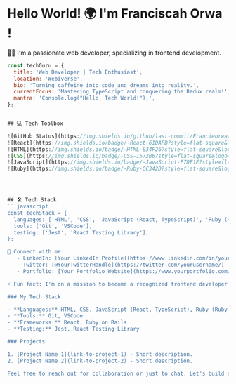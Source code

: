 
# Hello World! 🌍 I'm Franciscah Orwa !

👩‍💻 I'm a passionate web developer, specializing in frontend development.

```javascript
const techGuru = {
  title: 'Web Developer | Tech Enthusiast',
  location: 'Webiverse',
  bio: 'Turning caffeine into code and dreams into reality.',
  currentFocus: 'Mastering TypeScript and conquering the Redux realm!',
  mantra: 'Console.log("Hello, Tech World!");',
};


## 💻 Tech Toolbox

![GitHub Status](https://img.shields.io/github/last-commit/Francieorwa/Capstone?style=flat-square)
![React](https://img.shields.io/badge/-React-61DAFB?style=flat-square&logo=react&logoColor=white)
![HTML](https://img.shields.io/badge/-HTML-E34F26?style=flat-square&logo=html5&logoColor=white)
![CSS](https://img.shields.io/badge/-CSS-1572B6?style=flat-square&logo=css3&logoColor=white)
![JavaScript](https://img.shields.io/badge/-JavaScript-F7DF1E?style=flat-square&logo=javascript&logoColor=white)
![Ruby](https://img.shields.io/badge/-Ruby-CC342D?style=flat-square&logo=ruby&logoColor=white)




## 🛠️ Tech Stack
```javascript
const techStack = {
  languages: ['HTML', 'CSS', 'JavaScript (React, TypeScript)', 'Ruby (Ruby on Rails)'],
  tools: ['Git', 'VSCode'],
  testing: ['Jest', 'React Testing Library'],
};

🔗 Connect with me:
   - LinkedIn: [Your LinkedIn Profile](https://www.linkedin.com/in/yourusername/)
   - Twitter: [@YourTwitterHandle](https://twitter.com/yourusername/)
   - Portfolio: [Your Portfolio Website](https://www.yourportfolio.com/)

⚡ Fun fact: I'm on a mission to become a recognized frontend developer known for my skills!

### My Tech Stack

- **Languages:** HTML, CSS, JavaScript (React, TypeScript), Ruby (Ruby on Rails)
- **Tools:** Git, VSCode
- **Frameworks:** React, Ruby on Rails
- **Testing:** Jest, React Testing Library

### Projects

1. [Project Name 1](link-to-project-1) - Short description.
2. [Project Name 2](link-to-project-2) - Short description.

Feel free to reach out for collaboration or just to chat. Let's build awesome things together! 🚀
